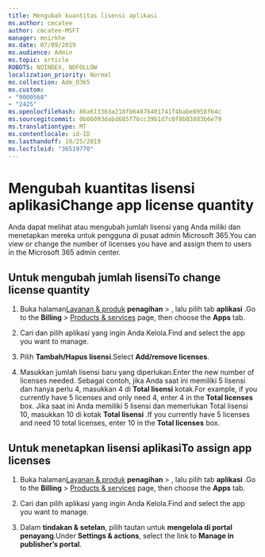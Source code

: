 ```yaml
---
title: Mengubah kuantitas lisensi aplikasi
ms.author: cmcatee
author: cmcatee-MSFT
manager: mnirkhe
ms.date: 07/09/2019
ms.audience: Admin
ms.topic: article
ROBOTS: NOINDEX, NOFOLLOW
localization_priority: Normal
ms.collection: Adm_O365
ms.custom:
- "9000568"
- "2425"
ms.openlocfilehash: 86a61336da218fb64876401741f4babe8958f64c
ms.sourcegitcommit: 0b06093dabd685f76cc39b1d7c0f8b03883b6e79
ms.translationtype: MT
ms.contentlocale: id-ID
ms.lasthandoff: 10/25/2019
ms.locfileid: "36519770"
---
```

# <a name="change-app-license-quantity"></a><span data-ttu-id="829a2-102">Mengubah kuantitas lisensi aplikasi</span><span class="sxs-lookup"><span data-stu-id="829a2-102">Change app license quantity</span></span>

<span data-ttu-id="829a2-103">Anda dapat melihat atau mengubah jumlah lisensi yang Anda miliki dan menetapkan mereka untuk pengguna di pusat admin Microsoft 365.</span><span class="sxs-lookup"><span data-stu-id="829a2-103">You can view or change the number of licenses you have and assign them to users in the Microsoft 365 admin center.</span></span> 

## <a name="to-change-license-quantity"></a><span data-ttu-id="829a2-104">Untuk mengubah jumlah lisensi</span><span class="sxs-lookup"><span data-stu-id="829a2-104">To change license quantity</span></span>

1. <span data-ttu-id="829a2-105">Buka halaman[Layanan & produk](https://go.microsoft.com/fwlink/p/?linkid=842054) **penagihan** > , lalu pilih tab **aplikasi** .</span><span class="sxs-lookup"><span data-stu-id="829a2-105">Go to the **Billing** > [Products & services](https://go.microsoft.com/fwlink/p/?linkid=842054) page, then choose the **Apps** tab.</span></span>

2. <span data-ttu-id="829a2-106">Cari dan pilih aplikasi yang ingin Anda Kelola.</span><span class="sxs-lookup"><span data-stu-id="829a2-106">Find and select the app you want to manage.</span></span>  

3. <span data-ttu-id="829a2-107">Pilih **Tambah/Hapus lisensi**.</span><span class="sxs-lookup"><span data-stu-id="829a2-107">Select **Add/remove licenses**.</span></span>

4. <span data-ttu-id="829a2-108">Masukkan jumlah lisensi baru yang diperlukan.</span><span class="sxs-lookup"><span data-stu-id="829a2-108">Enter the new number of licenses needed.</span></span> <span data-ttu-id="829a2-109">Sebagai contoh, jika Anda saat ini memiliki 5 lisensi dan hanya perlu 4, masukkan 4 di **Total lisensi** kotak.</span><span class="sxs-lookup"><span data-stu-id="829a2-109">For example, if you currently have 5 licenses and only need 4, enter 4 in the **Total licenses** box.</span></span> <span data-ttu-id="829a2-110">Jika saat ini Anda memiliki 5 lisensi dan memerlukan Total lisensi 10, masukkan 10 di kotak **Total lisensi** .</span><span class="sxs-lookup"><span data-stu-id="829a2-110">If you currently have 5 licenses and need 10 total licenses, enter 10 in the **Total licenses** box.</span></span>

## <a name="to-assign-app-licenses"></a><span data-ttu-id="829a2-111">Untuk menetapkan lisensi aplikasi</span><span class="sxs-lookup"><span data-stu-id="829a2-111">To assign app licenses</span></span>

1. <span data-ttu-id="829a2-112">Buka halaman[Layanan & produk](https://go.microsoft.com/fwlink/p/?linkid=842054) **penagihan** > , lalu pilih tab **aplikasi** .</span><span class="sxs-lookup"><span data-stu-id="829a2-112">Go to the **Billing** > [Products & services](https://go.microsoft.com/fwlink/p/?linkid=842054) page, then choose the **Apps** tab.</span></span>

2. <span data-ttu-id="829a2-113">Cari dan pilih aplikasi yang ingin Anda Kelola.</span><span class="sxs-lookup"><span data-stu-id="829a2-113">Find and select the app you want to manage.</span></span>  

3. <span data-ttu-id="829a2-114">Dalam **tindakan & setelan**, pilih tautan untuk **mengelola di portal penayang**.</span><span class="sxs-lookup"><span data-stu-id="829a2-114">Under **Settings & actions**, select the link to **Manage in publisher’s portal**.</span></span>